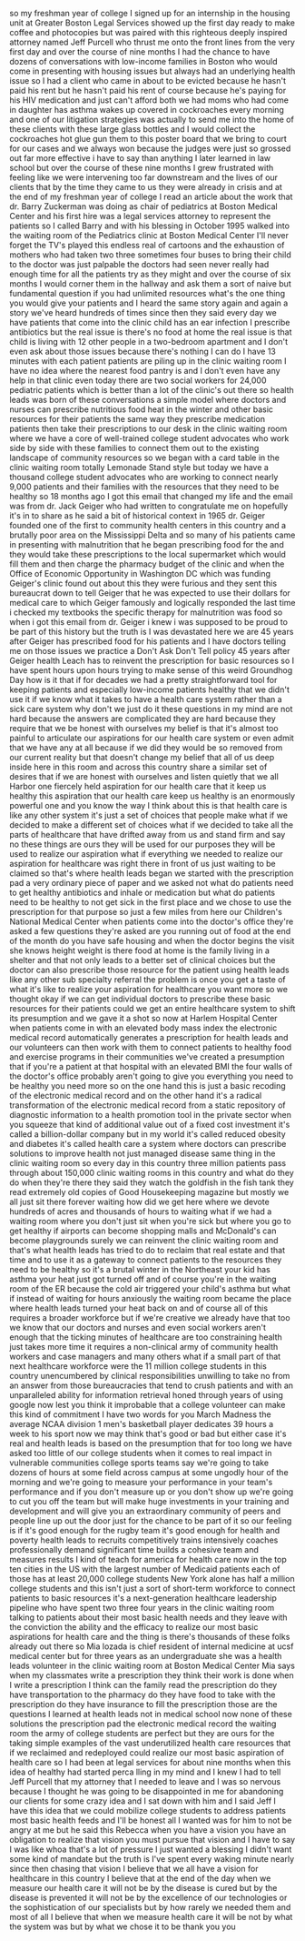
so my freshman year of college I signed
up for an internship in the housing unit
at Greater Boston Legal Services showed
up the first day ready to make coffee
and photocopies but was paired with this
righteous deeply inspired attorney named
Jeff Purcell who thrust me onto the
front lines from the very first day and
over the course of nine months I had the
chance to have dozens of conversations
with low-income families in Boston who
would come in presenting with housing
issues but always had an underlying
health issue so I had a client who came
in about to be evicted because he hasn&#39;t
paid his rent but he hasn&#39;t paid his
rent of course because he&#39;s paying for
his HIV medication and just can&#39;t afford
both we had moms who had come in
daughter has asthma wakes up covered in
cockroaches every morning and one of our
litigation strategies was actually to
send me into the home of these clients
with these large glass bottles and I
would collect the cockroaches hot glue
gun them to this poster board that we
bring to court for our cases and we
always won because the judges were just
so grossed out far more effective i have
to say than anything I later learned in
law school but over the course of these
nine months I grew frustrated with
feeling like we were intervening too far
downstream and the lives of our clients
that by the time they came to us they
were already in crisis and at the end of
my freshman year of college I read an
article about the work that dr. Barry
Zuckerman was doing as chair of
pediatrics at Boston Medical Center and
his first hire was a legal services
attorney to represent the patients so I
called Barry and with his blessing in
October 1995 walked into the waiting
room of the Pediatrics clinic at Boston
Medical Center I&#39;ll never forget the
TV&#39;s played this endless real of
cartoons and the exhaustion of mothers
who had taken two three sometimes four
buses to bring their child to the doctor
was just palpable the doctors had seen
never really had enough time
for all the patients try as they might
and over the course of six months I
would corner them in the hallway and ask
them a sort of naive but fundamental
question if you had unlimited resources
what&#39;s the one thing you would give your
patients and I heard the same story
again and again a story we&#39;ve heard
hundreds of times since then they said
every day we have patients that come
into the clinic child has an ear
infection I prescribe antibiotics but
the real issue is there&#39;s no food at
home the real issue is that child is
living with 12 other people in a
two-bedroom apartment and I don&#39;t even
ask about those issues because there&#39;s
nothing I can do I have 13 minutes with
each patient patients are piling up in
the clinic waiting room I have no idea
where the nearest food pantry is and I
don&#39;t even have any help in that clinic
even today there are two social workers
for 24,000 pediatric patients which is
better than a lot of the clinic&#39;s out
there so health leads was born of these
conversations a simple model where
doctors and nurses can prescribe
nutritious food heat in the winter and
other basic resources for their patients
the same way they prescribe medication
patients then take their prescriptions
to our desk in the clinic waiting room
where we have a core of well-trained
college student advocates who work side
by side with these families to connect
them out to the existing landscape of
community resources so we began with a
card table in the clinic waiting room
totally Lemonade Stand style but today
we have a thousand college student
advocates who are working to connect
nearly 9,000 patients and their families
with the resources that they need to be
healthy so 18 months ago I got this
email that changed my life and the email
was from dr. Jack Geiger who had written
to congratulate me on hopefully it&#39;s in
to share as he said a bit of historical
context in 1965 dr. Geiger founded one
of the first to community health centers
in this country and a brutally poor area
on the Mississippi Delta and so many of
his patients came in presenting with
malnutrition that he began prescribing
food for the
and they would take these prescriptions
to the local supermarket which would
fill them and then charge the pharmacy
budget of the clinic and when the Office
of Economic Opportunity in Washington DC
which was funding Geiger&#39;s clinic found
out about this they were furious and
they sent this bureaucrat down to tell
Geiger that he was expected to use their
dollars for medical care to which Geiger
famously and logically responded the
last time i checked my textbooks the
specific therapy for malnutrition was
food so when i got this email from dr.
Geiger i knew i was supposed to be proud
to be part of this history but the truth
is I was devastated here we are 45 years
after Geiger has prescribed food for his
patients and I have doctors telling me
on those issues we practice a Don&#39;t Ask
Don&#39;t Tell policy 45 years after Geiger
health Leach has to reinvent the
prescription for basic resources so I
have spent hours upon hours trying to
make sense of this weird Groundhog Day
how is it that if for decades we had a
pretty straightforward tool for keeping
patients and especially low-income
patients healthy that we didn&#39;t use it
if we know what it takes to have a
health care system rather than a sick
care system why don&#39;t we just do it
these questions in my mind are not hard
because the answers are complicated they
are hard because they require that we be
honest with ourselves my belief is that
it&#39;s almost too painful to articulate
our aspirations for our health care
system or even admit that we have any at
all because if we did they would be so
removed from our current reality but
that doesn&#39;t change my belief that all
of us deep inside here in this room and
across this country share a similar set
of desires that if we are honest with
ourselves and listen quietly that we all
Harbor one fiercely held aspiration for
our health care that it keep us healthy
this aspiration that our health care
keep us healthy is an enormously
powerful one and you know the way I
think about this is that health care is
like any other system it&#39;s just a set of
choices that people make what if we
decided to make a different set of
choices what if we decided to take all
the parts of healthcare that have
drifted away from us and stand firm and
say no these things are ours they will
be used for our purposes they will be
used to realize our aspiration what if
everything we needed to realize our
aspiration for healthcare was right
there in front of us just waiting to be
claimed so that&#39;s where health leads
began we started with the prescription
pad a very ordinary piece of paper and
we asked not what do patients need to
get healthy antibiotics and inhale or
medication but what do patients need to
be healthy to not get sick in the first
place and we chose to use the
prescription for that purpose so just a
few miles from here our Children&#39;s
National Medical Center when patients
come into the doctor&#39;s office they&#39;re
asked a few questions they&#39;re asked are
you running out of food at the end of
the month do you have safe housing and
when the doctor begins the visit she
knows height weight is there food at
home is the family living in a shelter
and that not only leads to a better set
of clinical choices but the doctor can
also prescribe those resource for the
patient using health leads like any
other sub specialty referral the problem
is once you get a taste of what it&#39;s
like to realize your aspiration for
healthcare you want more so we thought
okay if we can get individual doctors to
prescribe these basic resources for
their patients could we get an entire
healthcare system to shift its
presumption and we gave it a shot so now
at Harlem Hospital Center when patients
come in with an elevated body mass index
the electronic medical record
automatically generates a prescription
for health leads and our volunteers can
then work with them to connect patients
to healthy food and exercise programs in
their communities we&#39;ve created a
presumption that if you&#39;re a patient at
that hospital with an elevated BMI
the four walls of the doctor&#39;s office
probably aren&#39;t going to give you
everything you need to be healthy you
need more so on the one hand this is
just a basic recoding of the electronic
medical record and on the other hand
it&#39;s a radical transformation of the
electronic medical record from a static
repository of diagnostic information to
a health promotion tool in the private
sector when you squeeze that kind of
additional value out of a fixed cost
investment it&#39;s called a billion-dollar
company but in my world it&#39;s called
reduced obesity and diabetes it&#39;s called
health care a system where doctors can
prescribe solutions to improve health
not just managed disease same thing in
the clinic waiting room so every day in
this country three million patients pass
through about 150,000 clinic waiting
rooms in this country and what do they
do when they&#39;re there they said they
watch the goldfish in the fish tank they
read extremely old copies of Good
Housekeeping magazine but mostly we all
just sit there forever waiting how did
we get here where we devote hundreds of
acres and thousands of hours to waiting
what if we had a waiting room where you
don&#39;t just sit when you&#39;re sick but
where you go to get healthy if airports
can become shopping malls and McDonald&#39;s
can become playgrounds surely we can
reinvent the clinic waiting room and
that&#39;s what health leads has tried to do
to reclaim that real estate and that
time and to use it as a gateway to
connect patients to the resources they
need to be healthy so it&#39;s a brutal
winter in the Northeast your kid has
asthma your heat just got turned off and
of course you&#39;re in the waiting room of
the ER because the cold air triggered
your child&#39;s asthma but what if instead
of waiting for hours anxiously the
waiting room became the place where
health leads turned your heat back on
and of course all of this requires a
broader workforce but if we&#39;re creative
we already have that too we know that
our doctors and nurses and even social
workers aren&#39;t enough that the ticking
minutes of healthcare are too
constraining health just takes more time
it requires a non-clinical army of
community health workers and case
managers and many others what if a small
part of that next healthcare workforce
were the 11 million college students in
this country unencumbered by clinical
responsibilities unwilling to take no
from an answer from those bureaucracies
that tend to crush patients and with an
unparalleled ability for information
retrieval honed through years of using
google now lest you think it improbable
that a college volunteer can make this
kind of commitment I have two words for
you March Madness the average NCAA
division 1 men&#39;s basketball player
dedicates 39 hours a week to his sport
now we may think that&#39;s good or bad but
either case it&#39;s real and health leads
is based on the presumption that for too
long we have asked too little of our
college students when it comes to real
impact in vulnerable communities college
sports teams say we&#39;re going to take
dozens of hours at some field across
campus at some ungodly hour of the
morning and we&#39;re going to measure your
performance in your team&#39;s performance
and if you don&#39;t measure up or you don&#39;t
show up we&#39;re going to cut you off the
team but will make huge investments in
your training and development and will
give you an extraordinary community of
peers and people line up out the door
just for the chance to be part of it so
our feeling is if it&#39;s good enough for
the rugby team it&#39;s good enough for
health and poverty health leads to
recruits competitively trains
intensively coaches professionally
demand significant time builds a
cohesive team and measures results I
kind of teach for america for health
care now in the top ten cities in the US
with the largest number of Medicaid
patients each of those has at least
20,000 college students New York alone
has half a million college students and
this isn&#39;t just a sort of short-term
workforce to connect patients to basic
resources it&#39;s a next-generation
healthcare leadership pipeline who have
spent two three four years in the clinic
waiting room talking to patients about
their most basic health needs and they
leave with the conviction the ability
and the efficacy to realize our most
basic aspirations for health care and
the thing is there&#39;s thousands of these
folks already out there so Mia lozada is
chief resident of internal medicine at
ucsf medical center but for three years
as an undergraduate she was a health
leads volunteer in the clinic waiting
room at Boston Medical Center Mia says
when my classmates write a prescription
they think their work is done when I
write a prescription I think can the
family read the prescription do they
have transportation to the pharmacy do
they have food to take with the
prescription do they have insurance to
fill the prescription those are the
questions I learned at health leads not
in medical school now none of these
solutions the prescription pad the
electronic medical record the waiting
room the army of college students are
perfect but they are ours for the taking
simple examples of the vast
underutilized health care resources that
if we reclaimed and redeployed could
realize our most basic aspiration of
health care so I had been at legal
services for about nine months when this
idea of healthy had started perca lling
in my mind and I knew I had to tell Jeff
Purcell that my attorney that I needed
to leave and I was so nervous because I
thought he was going to be disappointed
in me for abandoning our clients for
some crazy idea and I sat down with him
and I said Jeff I have this idea that we
could mobilize college students to
address patients most basic health feeds
and I&#39;ll be honest all I wanted was for
him to not be angry at me but he said
this Rebecca when you have a vision you
have an obligation to realize that
vision you must pursue that vision and I
have to say I was like whoa that&#39;s a lot
of pressure I just wanted a blessing I
didn&#39;t want some kind of mandate but the
truth is I&#39;ve spent every waking minute
nearly since then chasing that vision I
believe that we all have a vision for
healthcare in this country I believe
that at the end of the day when we
measure our health care it will not be
by the disease is cured but by the
disease is prevented
it will not be by the excellence of our
technologies or the sophistication of
our specialists but by how rarely we
needed them and most of all I believe
that when we measure health care it will
be not by what the system was but by
what we chose it to be thank you
you
